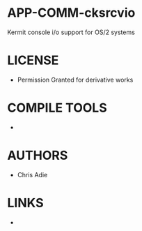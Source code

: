 # APP-COMM-cksrcvio
Kermit console i/o support for OS/2 systems

LICENSE
===============
* Permission Granted for derivative works

COMPILE TOOLS
===============
* 
 
AUTHORS
===============
* Chris Adie

LINKS
===============
* 

